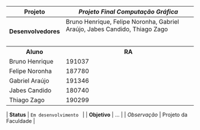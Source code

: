 | **Projeto** | _Projeto Final Computação Gráfica_ |
| --- | --- |
| **Desenvolvedores** | Bruno Henrique, Felipe Noronha, Gabriel Araújo, Jabes Candido, Thiago Zago <table>
  <tr>
    <th>Aluno</th>
    <th>RA</th>
  </tr>
  <tr>
    <td>Bruno Henrique</td>
    <td>191037</td>
  </tr>
  <tr>
    <td>Felipe Noronha</td>
    <td>187780</td>
  </tr>
  <tr>
    <td>Gabriel Araújo</td>
    <td>191346</td>
  </tr>
  <tr>
    <td>Jabes Candido</td>
    <td>180740</td>
  </tr>
  <tr>
    <td>Thiago Zago</td>
    <td>190299</td>
  </tr>
</table>

| **Status** | `Em desenvolvimento ` |
| **Objetivo** | ... |
| _Observação_ | Projeto da Faculdade |
